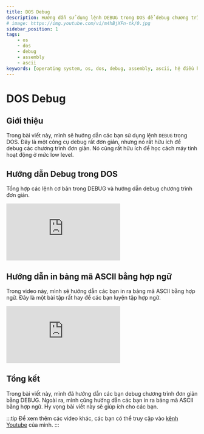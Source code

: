 ```yaml
---
title: DOS Debug
description: Hướng dẫn sử dụng lệnh DEBUG trong DOS để debug chương trình đơn giản.
# image: https://img.youtube.com/vi/m4hBjXFn-tk/0.jpg
sidebar_position: 1
tags:
    - os
    - dos
    - debug
    - assembly
    - ascii
keywords: [operating system, os, dos, debug, assembly, ascii, hệ điều hành, lệnh debug, hợp ngữ, bảng mã ascii]
---
```


# DOS Debug

## Giới thiệu
Trong bài viết này, mình sẽ hướng dẫn các bạn sử dụng lệnh `DEBUG` trong DOS. Đây là một công cụ debug rất đơn giản, nhưng nó rất hữu ích để debug các chương trình đơn giản. Nó cũng rất hữu ích để học cách máy tính hoạt động ở mức low level.

## Hướng dẫn Debug trong DOS

Tổng hợp các lệnh cơ bản trong DEBUG và hướng dẫn debug chương trình đơn giản.

<iframe class="video"
    src="https://www.youtube.com/embed/m4hBjXFn-tk" 
    title="Hướng dẫn Debug trong DOS" 
    frameborder="0" 
    allow="accelerometer; autoplay; clipboard-write; encrypted-media; gyroscope; picture-in-picture; web-share" allowfullscreen>
</iframe>

## Hướng dẫn in bảng mã ASCII bằng hợp ngữ

Trong video này, mình sẽ hướng dẫn các bạn in ra bảng mã ASCII bằng hợp ngữ. Đây là một bài tập rất hay để các bạn luyện tập hợp ngữ.

<iframe class="video"
    src="https://www.youtube.com/embed/ckXx1eLZ6U4" 
    title="Hướng dẫn in bảng mã ASCII bằng hợp ngữ" 
    frameborder="0" 
    allow="accelerometer; autoplay; clipboard-write; encrypted-media; gyroscope; picture-in-picture; web-share" allowfullscreen>
</iframe>

## Tổng kết

Trong bài viết này, mình đã hướng dẫn các bạn debug chương trình đơn giản bằng DEBUG. Ngoài ra, mình cũng hướng dẫn các bạn in ra bảng mã ASCII bằng hợp ngữ. Hy vọng bài viết này sẽ giúp ích cho các bạn.

:::tip
Để xem thêm các video khác, các bạn có thể truy cập vào [kênh Youtube](https://www.youtube.com/TienNguyen09) của mình.
:::